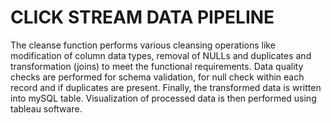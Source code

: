 # CLICK STREAM DATA PIPELINE                                                                                                                                                              
The cleanse function performs various cleansing operations like modification of
column data types, removal of NULLs and duplicates and transformation (joins) to meet the
functional requirements.
Data quality checks are performed for schema validation, for null check within each record and
if duplicates are present.
Finally, the transformed data is written into mySQL table.
Visualization of processed data is then performed using tableau software.

